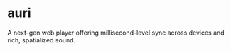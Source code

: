# auri
A next-gen web player offering millisecond-level sync across devices and rich, spatialized sound.
